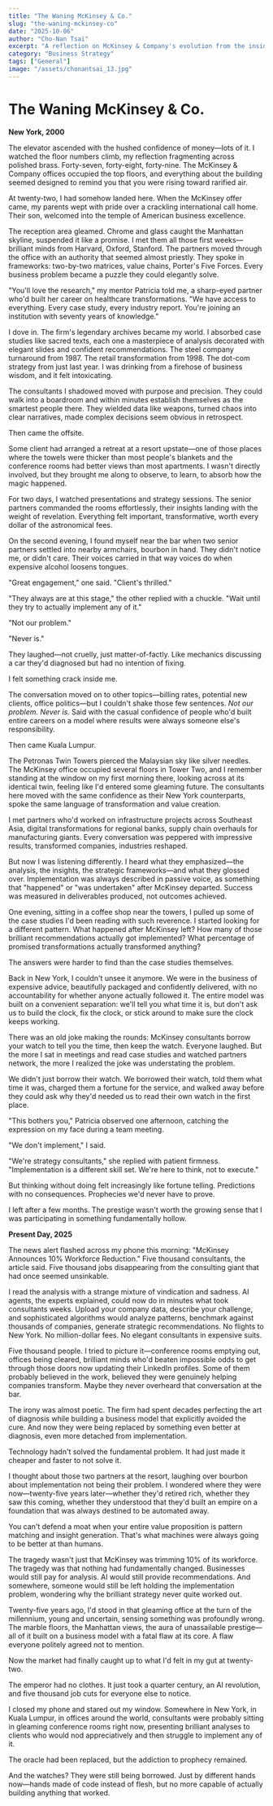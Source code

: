 ```yaml
---
title: "The Waning McKinsey & Co."
slug: "the-waning-mckinsey-co"
date: "2025-10-06"
author: "Cho-Nan Tsai"
excerpt: "A reflection on McKinsey & Company's evolution from the inside, examining how the consulting giant has changed since the early 2000s and what it means for business strategy today."
category: "Business Strategy"
tags: ["General"]
image: "/assets/chonantsai_13.jpg"
---
```


# The Waning McKinsey & Co.

**New York, 2000**

The elevator ascended with the hushed confidence of money—lots of it. I watched the floor numbers climb, my reflection fragmenting across polished brass. Forty-seven, forty-eight, forty-nine. The McKinsey & Company offices occupied the top floors, and everything about the building seemed designed to remind you that you were rising toward rarified air.

At twenty-two, I had somehow landed here. When the McKinsey offer came, my parents wept with pride over a crackling international call home. Their son, welcomed into the temple of American business excellence.

The reception area gleamed. Chrome and glass caught the Manhattan skyline, suspended it like a promise. I met them all those first weeks—brilliant minds from Harvard, Oxford, Stanford. The partners moved through the office with an authority that seemed almost priestly. They spoke in frameworks: two-by-two matrices, value chains, Porter's Five Forces. Every business problem became a puzzle they could elegantly solve.

"You'll love the research," my mentor Patricia told me, a sharp-eyed partner who'd built her career on healthcare transformations. "We have access to everything. Every case study, every industry report. You're joining an institution with seventy years of knowledge."

I dove in. The firm's legendary archives became my world. I absorbed case studies like sacred texts, each one a masterpiece of analysis decorated with elegant slides and confident recommendations. The steel company turnaround from 1987. The retail transformation from 1998. The dot-com strategy from just last year. I was drinking from a firehose of business wisdom, and it felt intoxicating.

The consultants I shadowed moved with purpose and precision. They could walk into a boardroom and within minutes establish themselves as the smartest people there. They wielded data like weapons, turned chaos into clear narratives, made complex decisions seem obvious in retrospect.

Then came the offsite.

Some client had arranged a retreat at a resort upstate—one of those places where the towels were thicker than most people's blankets and the conference rooms had better views than most apartments. I wasn't directly involved, but they brought me along to observe, to learn, to absorb how the magic happened.

For two days, I watched presentations and strategy sessions. The senior partners commanded the rooms effortlessly, their insights landing with the weight of revelation. Everything felt important, transformative, worth every dollar of the astronomical fees.

On the second evening, I found myself near the bar when two senior partners settled into nearby armchairs, bourbon in hand. They didn't notice me, or didn't care. Their voices carried in that way voices do when expensive alcohol loosens tongues.

"Great engagement," one said. "Client's thrilled."

"They always are at this stage," the other replied with a chuckle. "Wait until they try to actually implement any of it."

"Not our problem."

"Never is."

They laughed—not cruelly, just matter-of-factly. Like mechanics discussing a car they'd diagnosed but had no intention of fixing.

I felt something crack inside me.

The conversation moved on to other topics—billing rates, potential new clients, office politics—but I couldn't shake those few sentences. *Not our problem. Never is.* Said with the casual confidence of people who'd built entire careers on a model where results were always someone else's responsibility.

Then came Kuala Lumpur.

The Petronas Twin Towers pierced the Malaysian sky like silver needles. The McKinsey office occupied several floors in Tower Two, and I remember standing at the window on my first morning there, looking across at its identical twin, feeling like I'd entered some gleaming future. The consultants here moved with the same confidence as their New York counterparts, spoke the same language of transformation and value creation.

I met partners who'd worked on infrastructure projects across Southeast Asia, digital transformations for regional banks, supply chain overhauls for manufacturing giants. Every conversation was peppered with impressive results, transformed companies, industries reshaped.

But now I was listening differently. I heard what they emphasized—the analysis, the insights, the strategic frameworks—and what they glossed over. Implementation was always described in passive voice, as something that "happened" or "was undertaken" after McKinsey departed. Success was measured in deliverables produced, not outcomes achieved.

One evening, sitting in a coffee shop near the towers, I pulled up some of the case studies I'd been reading with such reverence. I started looking for a different pattern. What happened after McKinsey left? How many of those brilliant recommendations actually got implemented? What percentage of promised transformations actually transformed anything?

The answers were harder to find than the case studies themselves.

Back in New York, I couldn't unsee it anymore. We were in the business of expensive advice, beautifully packaged and confidently delivered, with no accountability for whether anyone actually followed it. The entire model was built on a convenient separation: we'll tell you what time it is, but don't ask us to build the clock, fix the clock, or stick around to make sure the clock keeps working.

There was an old joke making the rounds: McKinsey consultants borrow your watch to tell you the time, then keep the watch. Everyone laughed. But the more I sat in meetings and read case studies and watched partners network, the more I realized the joke was understating the problem.

We didn't just borrow their watch. We borrowed their watch, told them what time it was, charged them a fortune for the service, and walked away before they could ask why they'd needed us to read their own watch in the first place.

"This bothers you," Patricia observed one afternoon, catching the expression on my face during a team meeting.

"We don't implement," I said.

"We're strategy consultants," she replied with patient firmness. "Implementation is a different skill set. We're here to think, not to execute."

But thinking without doing felt increasingly like fortune telling. Predictions with no consequences. Prophecies we'd never have to prove.

I left after a few months. The prestige wasn't worth the growing sense that I was participating in something fundamentally hollow.

**Present Day, 2025**

The news alert flashed across my phone this morning: "McKinsey Announces 10% Workforce Reduction." Five thousand consultants, the article said. Five thousand jobs disappearing from the consulting giant that had once seemed unsinkable.

I read the analysis with a strange mixture of vindication and sadness. AI agents, the experts explained, could now do in minutes what took consultants weeks. Upload your company data, describe your challenge, and sophisticated algorithms would analyze patterns, benchmark against thousands of companies, generate strategic recommendations. No flights to New York. No million-dollar fees. No elegant consultants in expensive suits.

Five thousand people. I tried to picture it—conference rooms emptying out, offices being cleared, brilliant minds who'd beaten impossible odds to get through those doors now updating their LinkedIn profiles. Some of them probably believed in the work, believed they were genuinely helping companies transform. Maybe they never overheard that conversation at the bar.

The irony was almost poetic. The firm had spent decades perfecting the art of diagnosis while building a business model that explicitly avoided the cure. And now they were being replaced by something even better at diagnosis, even more detached from implementation.

Technology hadn't solved the fundamental problem. It had just made it cheaper and faster to not solve it.

I thought about those two partners at the resort, laughing over bourbon about implementation not being their problem. I wondered where they were now—twenty-five years later—whether they'd retired rich, whether they saw this coming, whether they understood that they'd built an empire on a foundation that was always destined to be automated away.

You can't defend a moat when your entire value proposition is pattern matching and insight generation. That's what machines were always going to be better at than humans.

The tragedy wasn't just that McKinsey was trimming 10% of its workforce. The tragedy was that nothing had fundamentally changed. Businesses would still pay for analysis. AI would still provide recommendations. And somewhere, someone would still be left holding the implementation problem, wondering why the brilliant strategy never quite worked out.

Twenty-five years ago, I'd stood in that gleaming office at the turn of the millennium, young and uncertain, sensing something was profoundly wrong. The marble floors, the Manhattan views, the aura of unassailable prestige—all of it built on a business model with a fatal flaw at its core. A flaw everyone politely agreed not to mention.

Now the market had finally caught up to what I'd felt in my gut at twenty-two.

The emperor had no clothes. It just took a quarter century, an AI revolution, and five thousand job cuts for everyone else to notice.

I closed my phone and stared out my window. Somewhere in New York, in Kuala Lumpur, in offices around the world, consultants were probably sitting in gleaming conference rooms right now, presenting brilliant analyses to clients who would nod appreciatively and then struggle to implement any of it.

The oracle had been replaced, but the addiction to prophecy remained.

And the watches? They were still being borrowed. Just by different hands now—hands made of code instead of flesh, but no more capable of actually building anything that worked.